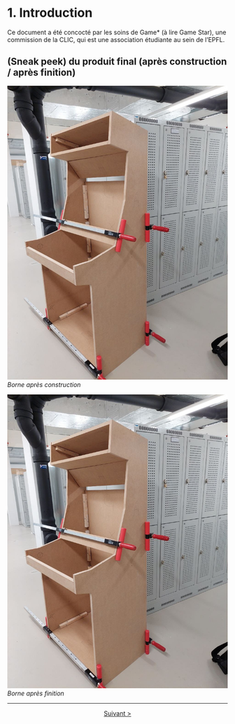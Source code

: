 # 1. Introduction
Ce document a été concocté par les soins de Game* (à lire Game Star), une commission de la CLIC, qui est une association étudiante au sein de l’EPFL.

## (Sneak peek) du produit final (après construction / après finition)

![borne-avant](./img/borne-avant.jpg)
*Borne après construction*

![borne-avant](./img/borne-avant.jpg)
*Borne après finition*

---
<p align="center"><a href="./2-preparation">Suivant ></a></p>